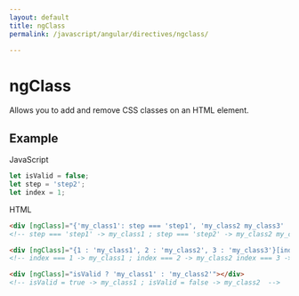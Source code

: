 ```yaml
---
layout: default
title: ngClass
permalink: /javascript/angular/directives/ngclass/

---
```



# ngClass


Allows you to add and remove CSS classes on an HTML element.


## Example

JavaScript
```javascript
let isValid = false;
let step = 'step2';
let index = 1;
```

HTML
```html
<div [ngClass]="{'my_class1': step === 'step1', 'my_class2 my_class3' : step === 'step2' }"></div> 
<!-- step === 'step1' -> my_class1 ; step === 'step2' -> my_class2 my_class3 -->

<div [ngClass]="{1 : 'my_class1', 2 : 'my_class2', 3 : 'my_class3'}[index]"></div>
<!-- index === 1 -> my_class1 ; index === 2 -> my_class2 index === 3 -> my_class3 -->

<div [ngClass]="isValid ? 'my_class1' : 'my_class2'"></div>
<!-- isValid = true -> my_class1 ; isValid = false -> my_class2  -->
```
